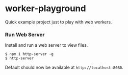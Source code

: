 # worker-playground
Quick example project just to play with web workers.

### Run Web Server
Install and run a web server to view files.
```console
$ npm i http-server -g
$ http-server
```
Default should now be available at `http://localhost:8080`.
